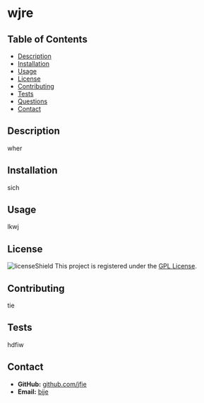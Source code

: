 # wjre
  
  ## Table of Contents
  * [Description](#description)
  * [Installation](#installation)
  * [Usage](#usage)
  * [License](#license)
  * [Contributing](#contributing)
  * [Tests](#tests)
  * [Questions](#questions)
  * [Contact](#contact)
  
  ## Description
  wher

  ## Installation
  sich

  ## Usage
  lkwj

  ## License
  ![licenseShield](https://img.shields.io/badge/license-GPL-blue)
  This project is registered under the [GPL License](/LICENSE).

  ## Contributing
  tie
  
  ## Tests
  hdfiw

  ## Contact
  * __GitHub:__ [github.com/jfie](https://github.com/jfie)
  * __Email:__ [bije](mailto:bije)
